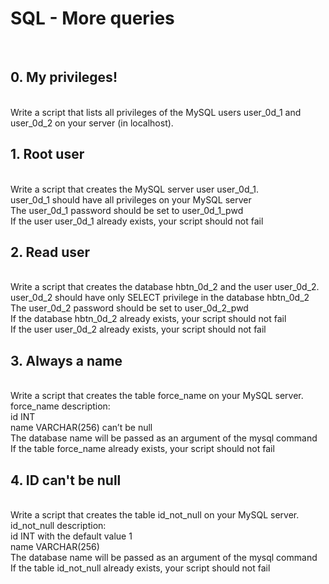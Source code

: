 <h1>SQL - More queries</h2>
<br>
<h2>0. My privileges!</h2>
<br>
Write a script that lists all privileges of the MySQL users user_0d_1 and user_0d_2 on your server (in localhost).

<br>

<h2>1. Root user</h2>
<br>
Write a script that creates the MySQL server user user_0d_1.
<br>
user_0d_1 should have all privileges on your MySQL server<br>
The user_0d_1 password should be set to user_0d_1_pwd<br>
If the user user_0d_1 already exists, your script should not fail<br>
<h2>2. Read user</h2>
<br>
Write a script that creates the database hbtn_0d_2 and the user user_0d_2.
<br>
user_0d_2 should have only SELECT privilege in the database hbtn_0d_2<br>
The user_0d_2 password should be set to user_0d_2_pwd<br>
If the database hbtn_0d_2 already exists, your script should not fail<br>
If the user user_0d_2 already exists, your script should not fail<br>
<h2>3. Always a name</h2>
<br>
Write a script that creates the table force_name on your MySQL server.
<br>
force_name description:<br>
id INT<br>
name VARCHAR(256) can’t be null<br>
The database name will be passed as an argument of the mysql command<br>
If the table force_name already exists, your script should not fail<br>
<h2>4. ID can't be null</h2>
<br>
Write a script that creates the table id_not_null on your MySQL server.
<br>
id_not_null description:<br>
id INT with the default value 1<br>
name VARCHAR(256)<br>
The database name will be passed as an argument of the mysql command<br>
If the table id_not_null already exists, your script should not fail<br>
